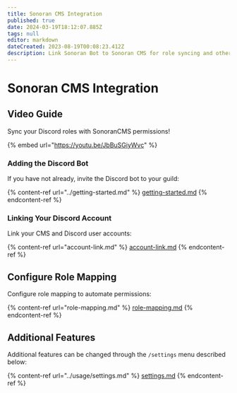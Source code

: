 ```yaml
---
title: Sonoran CMS Integration
published: true
date: 2024-03-19T18:12:07.885Z
tags: null
editor: markdown
dateCreated: 2023-08-19T00:08:23.412Z
description: Link Sonoran Bot to Sonoran CMS for role syncing and other handy features!
---
```


# Sonoran CMS Integration

## Video Guide

Sync your Discord roles with SonoranCMS permissions!

{% embed url="https://youtu.be/JbBuSGiyWvc" %}

### Adding the Discord Bot <a href="#role-mapping-in-cms" id="role-mapping-in-cms"></a>

If you have not already, invite the Discord bot to your guild:

{% content-ref url="../getting-started.md" %}
[getting-started.md](../getting-started.md)
{% endcontent-ref %}

### Linking Your Discord Account <a href="#role-mapping-in-cms" id="role-mapping-in-cms"></a>

Link your CMS and Discord user accounts:

{% content-ref url="account-link.md" %}
[account-link.md](account-link.md)
{% endcontent-ref %}

## Configure Role Mapping <a href="#role-syncing" id="role-syncing"></a>

Configure role mapping to automate permissions:

{% content-ref url="role-mapping.md" %}
[role-mapping.md](role-mapping.md)
{% endcontent-ref %}

## Additional Features <a href="#features" id="features"></a>

Additional features can be changed through the `/settings` menu described below:

{% content-ref url="../usage/settings.md" %}
[settings.md](../usage/settings.md)
{% endcontent-ref %}
